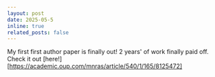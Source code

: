 ```yaml
---
layout: post
date: 2025-05-5
inline: true
related_posts: false
---
```


My first first author paper is finally out! 2 years' of work finally paid off. Check it out [here!][https://academic.oup.com/mnras/article/540/1/165/8125472]
